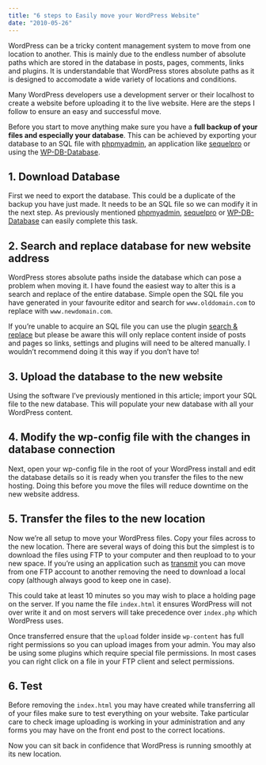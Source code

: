 ```yaml
---
title: "6 steps to Easily move your WordPress Website"
date: "2010-05-26"
---
```


WordPress can be a tricky content management system to move from one location to another. This is mainly due to the endless number of absolute paths which are stored in the database in posts, pages, comments, links and plugins. It is understandable that WordPress stores absolute paths as it is designed to accomodate a wide variety of locations and conditions.

Many WordPress developers use a development server or their localhost to create a website before uploading it to the live website. Here are the steps I follow to ensure an easy and successful move.

Before you start to move anything make sure you have a **full backup of your files and especially your database**. This can be achieved by exporting your database to an SQL file with [phpmyadmin](http://www.phpmyadmin.net/home`page/index.php), an application like [sequelpro](http://www.sequelpro.com/) or using the [WP-DB-Database](http://wordpress.org/extend/plugins/wp-db-backup/).

## 1. Download Database

First we need to export the database. This could be a duplicate of the backup you have just made. It needs to be an SQL file so we can modify it in the next step. As previously mentioned [phpmyadmin](http://www.phpmyadmin.net/), [sequelpro](http://www.sequelpro.com/) or [WP-DB-Database](http://wordpress.org/extend/plugins/wp-db-backup/) can easily complete this task.

## 2. Search and replace database for new website address

WordPress stores absolute paths inside the database which can pose a problem when moving it. I have found the easiest way to alter this is a search and replace of the entire database. Simple open the SQL file you have generated in your favourite editor and search for `www.olddomain.com` to replace with `www.newdomain.com`.

If you’re unable to acquire an SQL file you can use the plugin [search & replace](http://wordpress.org/extend/plugins/search-and-replace/) but please be aware this will only replace content inside of posts and pages so links, settings and plugins will need to be altered manually. I wouldn’t recommend doing it this way if you don’t have to!

## 3. Upload the database to the new website

Using the software I’ve previously mentioned in this article; import your SQL file to the new database. This will populate your new database with all your WordPress content.

## 4. Modify the wp-config file with the changes in database connection

Next, open your wp-config file in the root of your WordPress install and edit the database details so it is ready when you transfer the files to the new hosting. Doing this before you move the files will reduce downtime on the new website address.

## 5. Transfer the files to the new location

Now we’re all setup to move your WordPress files. Copy your files across to the new location. There are several ways of doing this but the simplest is to download the files using FTP to your computer and then reupload to to your new space. If you’re using an application such as [transmit](http://www.panic.com/transmit/) you can move from one FTP account to another removing the need to download a local copy (although always good to keep one in case).

This could take at least 10 minutes so you may wish to place a holding page on the server. If you name the file `index.html` it ensures WordPress will not over write it and on most servers will take precedence over `index.php` which WordPress uses.

Once transferred ensure that the `upload` folder inside `wp-content` has full right permissions so you can upload images from your admin. You may also be using some plugins which require special file permissions. In most cases you can right click on a file in your FTP client and select permissions.

## 6. Test

Before removing the `index.html` you may have created while transferring all of your files make sure to test everything on your website. Take particular care to check image uploading is working in your administration and any forms you may have on the front end post to the correct locations.

Now you can sit back in confidence that WordPress is running smoothly at its new location.
